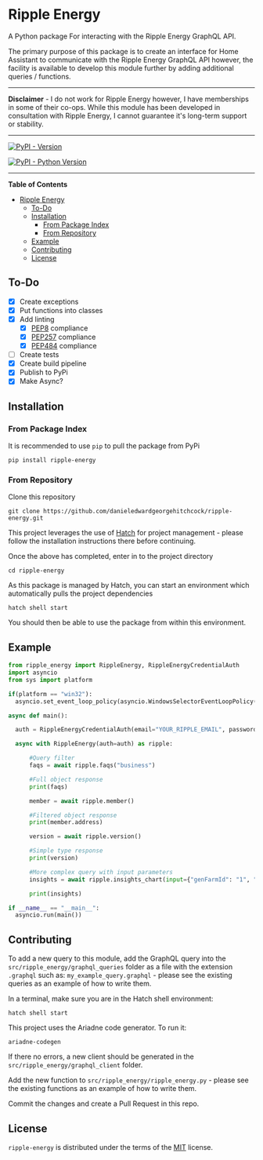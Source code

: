 # Ripple Energy

A Python package For interacting with the Ripple Energy GraphQL API.

The primary purpose of this package is to create an interface for Home Assistant to communicate with the Ripple Energy GraphQL API however, the facility is available to develop this module further by adding additional queries / functions.

---

**Disclaimer** - I do not work for Ripple Energy however, I have memberships in some of their co-ops. While this module has been developed in consultation with Ripple Energy, I cannot guarantee it's long-term support or stability.

---

[![PyPI - Version](https://img.shields.io/pypi/v/ripple-energy.svg)](https://pypi.org/project/ripple-energy)

[![PyPI - Python Version](https://img.shields.io/pypi/pyversions/ripple-energy.svg)](https://pypi.org/project/ripple-energy)

---

**Table of Contents**

- [Ripple Energy](#ripple-energy)
  - [To-Do](#to-do)
  - [Installation](#installation)
    - [From Package Index](#from-package-index)
    - [From Repository](#from-repository)
  - [Example](#example)
  - [Contributing](#contributing)
  - [License](#license)

## To-Do

- [x] Create exceptions
- [x] Put functions into classes
- [x] Add linting
  - [x] [PEP8](https://peps.python.org/pep-0008/) compliance
  - [x] [PEP257](https://peps.python.org/pep-0257/) compliance
  - [x] [PEP484](https://peps.python.org/pep-0484/) compliance
- [ ] Create tests
- [x] Create build pipeline
- [x] Publish to PyPi
- [x] Make Async?

## Installation

### From Package Index

It is recommended to use `pip` to pull the package from PyPi

```console
pip install ripple-energy
```

### From Repository

Clone this repository

```console
git clone https://github.com/danieledwardgeorgehitchcock/ripple-energy.git
```

This project leverages the use of [Hatch](https://hatch.pypa.io/latest/) for project management - please follow the installation instructions there before continuing.

Once the above has completed, enter in to the project directory

```console
cd ripple-energy
```

As this package is managed by Hatch, you can start an environment which automatically pulls the project dependencies

```console
hatch shell start
```

You should then be able to use the package from within this environment.

## Example

```python
from ripple_energy import RippleEnergy, RippleEnergyCredentialAuth
import asyncio
from sys import platform

if(platform == "win32"):
  asyncio.set_event_loop_policy(asyncio.WindowsSelectorEventLoopPolicy()) #Avoid event loop selector policy error in Windows

async def main():

  auth = RippleEnergyCredentialAuth(email="YOUR_RIPPLE_EMAIL", password="YOUR_RIPPLE_PASSWORD")

  async with RippleEnergy(auth=auth) as ripple:

      #Query filter
      faqs = await ripple.faqs("business")

      #Full object response
      print(faqs)

      member = await ripple.member()

      #Filtered object response
      print(member.address)

      version = await ripple.version()

      #Simple type response
      print(version)

      #More complex query with input parameters
      insights = await ripple.insights_chart(input={"genFarmId": "1", "startDate": "2023-09-25T23:00:00.000Z", "endDate": "2023-09-26T16:02:24.272Z", "period":"Day"})

      print(insights)

if __name__ == "__main__":
  asyncio.run(main())
```

## Contributing

To add a new query to this module, add the GraphQL query into the `src/ripple_energy/graphql_queries` folder as a file with the extension `.graphql` such as: `my_example_query.graphql` - please see the existing queries as an example of how to write them.

In a terminal, make sure you are in the Hatch shell environment:

```console
hatch shell start
```

This project uses the Ariadne code generator. To run it:

```console
ariadne-codegen
```

If there no errors, a new client should be generated in the `src/ripple_energy/graphql_client` folder.

Add the new function to `src/ripple_energy/ripple_energy.py` - please see the existing functions as an example of how to write them.

Commit the changes and create a Pull Request in this repo.

## License

`ripple-energy` is distributed under the terms of the [MIT](https://spdx.org/licenses/MIT.html) license.